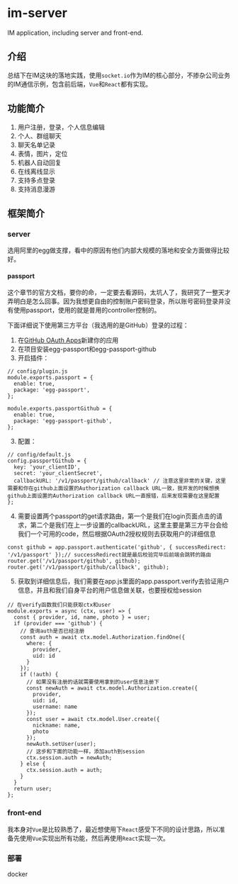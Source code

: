 # im-server
IM application, including server and front-end.

## 介绍

总结下在IM这块的落地实践，使用`socket.io`作为IM的核心部分，不掺杂公司业务的IM通信示例，包含前后端，`Vue`和`React`都有实现。

## 功能简介
1. 用户注册，登录，个人信息编辑
2. 个人、群组聊天
3. 聊天名单记录
4. 表情，图片，定位
5. 机器人自动回复
6. 在线离线显示
7. 支持多点登录
8. 支持消息漫游

## 框架简介

### server
选用阿里的egg做支撑，看中的原因有他们内部大规模的落地和安全方面做得比较好。

#### passport
这个章节的官方文档，要你的命，一定要去看源码，太坑人了，我研究了一整天才弄明白是怎么回事。因为我想更自由的控制账户密码登录，所以账号密码登录并没有使用passport，使用的就是普用的controller控制的。

下面详细说下使用第三方平台（我选用的是GitHub）登录的过程：
1. 在[GitHub OAuth Apps](https://github.com/settings/applications/new)新建你的应用
1. 在项目安装egg-passport和egg-passport-github
2. 开启插件：
```
// config/plugin.js
module.exports.passport = {
  enable: true,
  package: 'egg-passport',
};

module.exports.passportGithub = {
  enable: true,
  package: 'egg-passport-github',
};
```
3. 配置：
```
// config/default.js
config.passportGithub = {
  key: 'your_clientID',
  secret: 'your_clientSecret',
  callbackURL: '/v1/passport/github/callback' // 注意这里非常的关键，这里需要和你在github上面设置的Authorization callback URL一致，我开发的时候想换github上面设置的Authorization callback URL一直报错，后来发现需要在这里配置
};
```
4. 需要设置两个passport的get请求路由，第一个是我们在login页面点击的请求，第二个是我们在上一步设置的callbackURL，这里主要是第三方平台会给我们一个可用的code，然后根据OAuth2授权规则去获取用户的详细信息
```
const github = app.passport.authenticate('github', { successRedirect: '/v1/passport' });// successRedirect就是最后校验完毕后前端会跳转的路由
router.get('/v1/passport/github', github);
router.get('/v1/passport/github/callback', github);
```
5. 获取到详细信息后，我们需要在app.js里面的app.passport.verify去验证用户信息，并且和我们自身平台的用户信息做关联，也要授权给session
```
// 在verify函数我们只能获取ctx和user
module.exports = async (ctx, user) => {
  const { provider, id, name, photo } = user;
  if (provider === 'github') {
    // 查询auth是否已经注册
    const auth = await ctx.model.Authorization.findOne({
      where: {
        provider,
        uid: id
      }
    });
    if (!auth) {
      // 如果没有注册的话就需要使用拿到的user信息注册下
      const newAuth = await ctx.model.Authorization.create({
        provider,
        uid: id,
        username: name
      });
      const user = await ctx.model.User.create({
        nickname: name,
        photo
      });
      newAuth.setUser(user);
      // 这步和下面的功能一样，添加auth到session
      ctx.session.auth = newAuth;
    } else {
      ctx.session.auth = auth;
    }
  }
  return user;
};
```

### front-end
我本身对`Vue`是比较熟悉了，最近想使用下`React`感受下不同的设计思路，所以准备先使用`Vue`实现出所有功能，然后再使用`React`实现一次。

### 部署
docker
